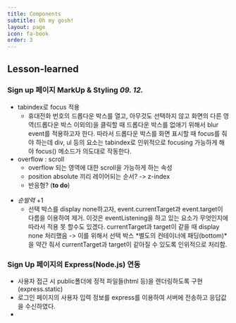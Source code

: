 ```yaml
---
title: Components
subtitle: Oh my gosh!
layout: page
icon: fa-book
order: 3
---
```


## Lesson-learned

### Sign up 페이지 MarkUp & Styling *09. 12.*

- tabindex로 focus 적용
  - 휴대전화 번호의 드롭다운 박스를 열고, 아무것도 선택하지 않고 화면의 다른 영역(드롭다운 박스 이외의)을 클릭할 때 드롭다운 박스를 없애기 위해서 blur event를 적용하고자 한다. 따라서 드롭다운 박스를 화면 표시할 때 focus를 줘야 하는데 div, ul 등의 요소는 tabindex로 인위적으로 focusing 가능하게 해야 focus() 메소드가 의도대로 작동한다.
- overflow : scroll
  - overflow 되는 영역에 대한 scroll을 가능하게 하는 속성
  - position absolute 끼리 레이어되는 순서? -> z-index
  - 반응형? (**to do**)

* *순발력* +1
  * 선택 박스를 display none하고자, event.currentTarget과 event.target이 다름을 이용하여 제거. 이것은 eventListening을 하고 있는 요소가 무엇인지에 따라서 적용 못 할수도 있겠다. currentTarget과 target이 같을 때 display none 처리했음 -> 이를 위해서 선택 박스 *별도의 컨테이너에 패딩(bottom)*을 약간 줘서 currentTarget과 target이 같아질 수 있도록 인위적으로 처리함.

### Sign Up 페이지의 Express(Node.js) 연동

- 사용자 접근 시 public폴더에 정적 파일들(html 등)을 렌더링하도록 구현 (express.static)
- 로그인 페이지의 사용자 입력 정보를 express를 이용하여 서버에 전송하고 응답값을 수신하였다.
-